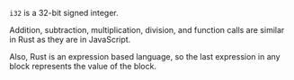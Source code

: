 `i32` is a 32-bit signed integer.

Addition, subtraction, multiplication, division, and function calls are similar in Rust as they are in JavaScript.

Also, Rust is an expression based language, so the last expression in any block represents the value of the block.
